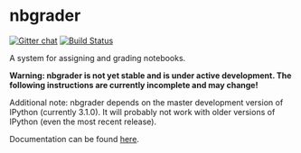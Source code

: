# nbgrader

[![Gitter chat](https://badges.gitter.im/jupyter/nbgrader.png)](https://gitter.im/jupyter/nbgrader)
[![Build Status](https://travis-ci.org/jupyter/nbgrader.svg)](https://travis-ci.org/jupyter/nbgrader)

A system for assigning and grading notebooks.

**Warning: nbgrader is not yet stable and is under active development. The following instructions are currently incomplete and may change!**

Additional note: nbgrader depends on the master development version of IPython (currently 3.1.0). It will probably not work with older versions of IPython (even the most recent release).

Documentation can be found
[here](http://nbviewer.ipython.org/github/jupyter/nbgrader/tree/master/docs/Index.ipynb).
